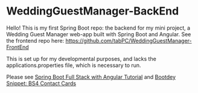 # WeddingGuestManager-BackEnd
Hello! This is my first Spring Boot repo: the backend for my mini project, a Wedding Guest Manager web-app built with Spring Boot and Angular.
See the frontend repo here: https://github.com/tabPC/WeddingGuestManager-FrontEnd

This is set up for my developmental purposes, and lacks the applications.properties file, which is necessary to run.

Please see [Spring Boot Full Stack with Angular Tutorial](https://www.youtube.com/watch?v=Gx4iBLKLVHk&t=4444s&ab_channel=Amigoscode) and [Bootdey Snippet: BS4 Contact Cards](https://www.bootdey.com/snippets/view/bs4-contact-cards)
